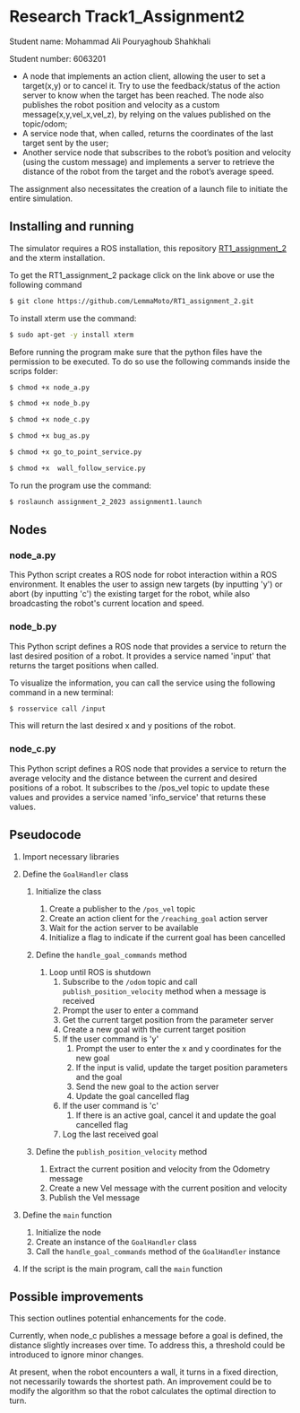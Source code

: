 Research Track1_Assignment2
=================================
Student name: Mohammad Ali Pouryaghoub Shahkhali

Student number: 6063201



- A node that implements an action client, allowing the user to set a target(x,y) or to cancel it.
Try to use the feedback/status of the action server to know when the target has been reached.
The node also publishes the robot position and velocity as a custom message(x,y,vel_x,vel_z), by relying on the values published on the topic/odom;
- A service node that, when called, returns the coordinates of the last target sent by the user;
- Another service node that subscribes to the robot’s position and velocity (using the custom message) and implements a server to retrieve the distance of the robot from the target and the robot’s average speed.

The assignment also necessitates the creation of a launch file to initiate the entire simulation.

Installing and running
----------------------

The simulator requires a ROS installation, this repository [RT1_assignment_2](https://github.com/LemmaMoto/RT1_assignment_2.git) and the xterm installation.

To get the RT1_assignment_2 package click on the link above or use the following command

```bash
$ git clone https://github.com/LemmaMoto/RT1_assignment_2.git
```

To install xterm use the command:

```bash
$ sudo apt-get -y install xterm
```

Before running the program make sure that the python files have the permission to be executed. To do so use the following commands inside the scrips folder:

```bash
$ chmod +x node_a.py
```

```bash
$ chmod +x node_b.py
```

```bash
$ chmod +x node_c.py
```

```bash
$ chmod +x bug_as.py
```

```bash
$ chmod +x go_to_point_service.py
```

```bash
$ chmod +x  wall_follow_service.py 
```


To run the program use the command:

```bash
$ roslaunch assignment_2_2023 assignment1.launch
```

Nodes
---------

### node_a.py ###

This Python script creates a ROS node for robot interaction within a ROS environment. It enables the user to assign new targets (by inputting 'y') or abort (by inputting 'c') the existing target for the robot, while also broadcasting the robot's current location and speed.

### node_b.py ###

This Python script defines a ROS node that provides a service to return the last desired position of a robot. It provides a service named 'input' that returns the target positions when called.

To visualize the information, you can call the service using the following command in a new terminal:

```bash
$ rosservice call /input
```

This will return the last desired x and y positions of the robot.

### node_c.py ###

This Python script defines a ROS node that provides a service to return the average velocity and the distance between the current and desired positions of a robot. It subscribes to the /pos_vel topic to update these values and provides a service named 'info_service' that returns these values.

Pseudocode
---------

1. Import necessary libraries

2. Define the `GoalHandler` class
    1. Initialize the class
        1. Create a publisher to the `/pos_vel` topic
        2. Create an action client for the `/reaching_goal` action server
        3. Wait for the action server to be available
        4. Initialize a flag to indicate if the current goal has been cancelled

    2. Define the `handle_goal_commands` method
        1. Loop until ROS is shutdown
            1. Subscribe to the `/odom` topic and call `publish_position_velocity` method when a message is received
            2. Prompt the user to enter a command
            3. Get the current target position from the parameter server
            4. Create a new goal with the current target position
            5. If the user command is 'y'
                1. Prompt the user to enter the x and y coordinates for the new goal
                2. If the input is valid, update the target position parameters and the goal
                3. Send the new goal to the action server
                4. Update the goal cancelled flag
            6. If the user command is 'c'
                1. If there is an active goal, cancel it and update the goal cancelled flag
            7. Log the last received goal

    3. Define the `publish_position_velocity` method
        1. Extract the current position and velocity from the Odometry message
        2. Create a new Vel message with the current position and velocity
        3. Publish the Vel message

3. Define the `main` function
    1. Initialize the node
    2. Create an instance of the `GoalHandler` class
    3. Call the `handle_goal_commands` method of the `GoalHandler` instance

4. If the script is the main program, call the `main` function

Possible improvements
---------------------

This section outlines potential enhancements for the code.

Currently, when node_c publishes a message before a goal is defined, the distance slightly increases over time. To address this, a threshold could be introduced to ignore minor changes.

At present, when the robot encounters a wall, it turns in a fixed direction, not necessarily towards the shortest path. An improvement could be to modify the algorithm so that the robot calculates the optimal direction to turn.
 
